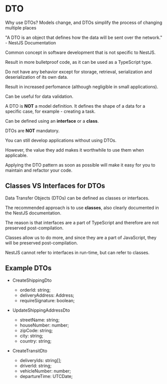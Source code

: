 # DTO

Why use DTOs? Models change, and DTOs simplify the process of changing multiple places

"A DTO is an object that defines how the data will be sent over the network." - NestJS Documentation

Common concept in software development that is not specific to NestJS.

Result in more bulletproof code, as it can be used as a TypeScript type.

Do not have any behavior except for storage, retrieval, serialization and deserialization of its own data.

Result in increased perfomance (although negligible in small applications).

Can be useful for data validation.

A DTO is **NOT** a model definition. It defines the shape of a data for a specific case, for example - creating a task.

Can be defined using an **interface** or a **class**.

DTOs are **NOT** mandatory.

You can still develop applications without using DTOs.

However, the value they add makes it worthwhile to use them when applicable.

Applying the DTO pattern as soon as possible will make it easy for you to maintain and refactor your code.

## Classes VS Interfaces for DTOs

Data Transfer Objects (DTOs) can be defined as classes or interfaces.

The recommended approach is to use **classes**, also clearly documented in the NestJS documentation.

The reason is that interfaces are a part of TypeScript and therefore are not preserved post-compilation.

Classes allow us to do more, and since they are a part of JavaScript, they will be preserved post-compilation.

NestJS cannot refer to interfaces in run-time, but can refer to classes.

## Example DTOs

- CreateShippingDto
  - orderId: string;
  - deliveryAddress: Address;
  - requireSignature: boolean;

- UpdateShippingAddressDto
  - streetName: string;
  - houseNumber: number;
  - zipCode: string;
  - city: string;
  - country: string;

- CreateTransitDto
  - deliveryIds: string[];
  - driverId: string;
  - vehicleNumber: number;
  - departureTime: UTCDate;
